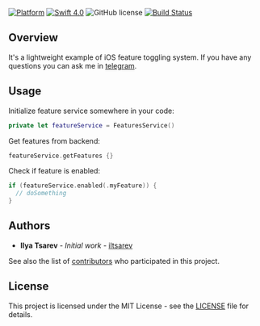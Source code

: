 [![Platform](https://img.shields.io/badge/platform-iOS-green.svg)]()
[![Swift 4.0](https://img.shields.io/badge/Swift-4.0-orange.svg)](https://swift.org)
![GitHub license](https://img.shields.io/badge/license-MIT-blue.svg?style=flat)
[![Build Status](https://travis-ci.org/iltsarev/Feature-Toggling.svg?branch=master)](https://travis-ci.org/iltsarev/Feature-Toggling)

Overview
--------
It's a lightweight example of iOS feature toggling system. If you have any questions you can ask me in [telegram](https://t.me/iltsarev).

Usage
--------

Initialize feature service somewhere in your code:
``` swift
private let featureService = FeaturesService()
```

Get features from backend:
``` swift
featureService.getFeatures {}
```

Check if feature is enabled:
``` swift
if (featureService.enabled(.myFeature)) {
  // doSomething
}
```

Authors
--------

* **Ilya Tsarev** - *Initial work* - [iltsarev](https://github.com/iltsarev)

See also the list of [contributors](https://github.com/iltsarev/feature-toggling/contributors) who participated in this project.

License
--------

This project is licensed under the MIT License - see the [LICENSE](LICENSE) file for details.

